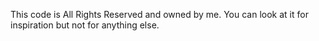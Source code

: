 This code is All Rights Reserved and owned by me. You can look at it for inspiration but not for anything else.
